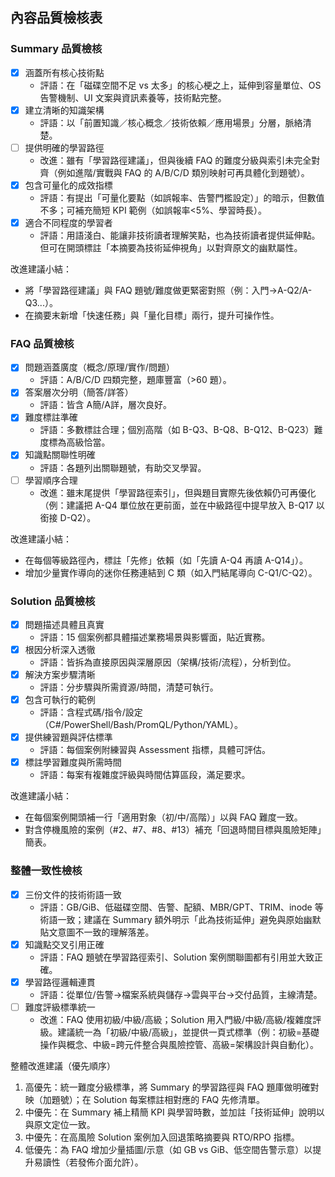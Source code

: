 ## 內容品質檢核表

### Summary 品質檢核
- [x] 涵蓋所有核心技術點
  - 評語：在「磁碟空間不足 vs 太多」的核心梗之上，延伸到容量單位、OS 告警機制、UI 文案與資訊素養等，技術點完整。
- [x] 建立清晰的知識架構
  - 評語：以「前置知識／核心概念／技術依賴／應用場景」分層，脈絡清楚。
- [ ] 提供明確的學習路徑
  - 改進：雖有「學習路徑建議」，但與後續 FAQ 的難度分級與索引未完全對齊（例如進階/實戰與 FAQ 的 A/B/C/D 類別映射可再具體化到題號）。
- [x] 包含可量化的成效指標
  - 評語：有提出「可量化要點（如誤報率、告警門檻設定）」的暗示，但數值不多；可補充簡短 KPI 範例（如誤報率<5%、學習時長）。
- [x] 適合不同程度的學習者
  - 評語：用語淺白、能讓非技術讀者理解笑點，也為技術讀者提供延伸點。但可在開頭標註「本摘要為技術延伸視角」以對齊原文的幽默屬性。

改進建議小結：
- 將「學習路徑建議」與 FAQ 題號/難度做更緊密對照（例：入門→A-Q2/A-Q3...）。
- 在摘要末新增「快速任務」與「量化目標」兩行，提升可操作性。

### FAQ 品質檢核
- [x] 問題涵蓋廣度（概念/原理/實作/問題）
  - 評語：A/B/C/D 四類完整，題庫豐富（>60 題）。
- [x] 答案層次分明（簡答/詳答）
  - 評語：皆含 A簡/A詳，層次良好。
- [x] 難度標註準確
  - 評語：多數標註合理；個別高階（如 B-Q3、B-Q8、B-Q12、B-Q23）難度標為高級恰當。
- [x] 知識點關聯性明確
  - 評語：各題列出關聯題號，有助交叉學習。
- [ ] 學習順序合理
  - 改進：雖末尾提供「學習路徑索引」，但與題目實際先後依賴仍可再優化（例：建議把 A-Q4 單位放在更前面，並在中級路徑中提早放入 B-Q17 以銜接 D-Q2）。

改進建議小結：
- 在每個等級路徑內，標註「先修」依賴（如「先讀 A-Q4 再讀 A-Q14」）。
- 增加少量實作導向的迷你任務連結到 C 類（如入門結尾導向 C-Q1/C-Q2）。

### Solution 品質檢核
- [x] 問題描述具體且真實
  - 評語：15 個案例都具體描述業務場景與影響面，貼近實務。
- [x] 根因分析深入透徹
  - 評語：皆拆為直接原因與深層原因（架構/技術/流程），分析到位。
- [x] 解決方案步驟清晰
  - 評語：分步驟與所需資源/時間，清楚可執行。
- [x] 包含可執行的範例
  - 評語：含程式碼/指令/設定（C#/PowerShell/Bash/PromQL/Python/YAML）。
- [x] 提供練習題與評估標準
  - 評語：每個案例附練習與 Assessment 指標，具體可評估。
- [x] 標註學習難度與所需時間
  - 評語：每案有複雜度評級與時間估算區段，滿足要求。

改進建議小結：
- 在每個案例開頭補一行「適用對象（初/中/高階）」以與 FAQ 難度一致。
- 對含停機風險的案例（#2、#7、#8、#13）補充「回退時間目標與風險矩陣」簡表。

### 整體一致性檢核
- [x] 三份文件的技術術語一致
  - 評語：GB/GiB、低磁碟空間、告警、配額、MBR/GPT、TRIM、inode 等術語一致；建議在 Summary 額外明示「此為技術延伸」避免與原始幽默貼文意圖不一致的理解落差。
- [x] 知識點交叉引用正確
  - 評語：FAQ 題號在學習路徑索引、Solution 案例關聯圖都有引用並大致正確。
- [x] 學習路徑邏輯連貫
  - 評語：從單位/告警→檔案系統與儲存→雲與平台→交付品質，主線清楚。
- [ ] 難度評級標準統一
  - 改進：FAQ 使用初級/中級/高級；Solution 用入門級/中級/高級/複雜度評級。建議統一為「初級/中級/高級」，並提供一頁式標準（例：初級=基礎操作與概念、中級=跨元件整合與風險控管、高級=架構設計與自動化）。

整體改進建議（優先順序）
1) 高優先：統一難度分級標準，將 Summary 的學習路徑與 FAQ 題庫做明確對映（加題號）；在 Solution 每案標註相對應的 FAQ 先修清單。
2) 中優先：在 Summary 補上精簡 KPI 與學習時數，並加註「技術延伸」說明以與原文定位一致。
3) 中優先：在高風險 Solution 案例加入回退策略摘要與 RTO/RPO 指標。
4) 低優先：為 FAQ 增加少量插圖/示意（如 GB vs GiB、低空間告警示意）以提升易讀性（若發佈介面允許）。